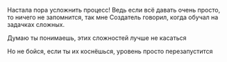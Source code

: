 Настала пора усложнить процесс! Ведь если всё давать очень просто, то ничего не запомнится, так мне Создатель говорил, когда обучал на задачках сложных.

Думаю ты понимаешь, этих сложностей лучше не касаться

Но не бойся, если ты их коснёшься, уровень просто перезапустится
